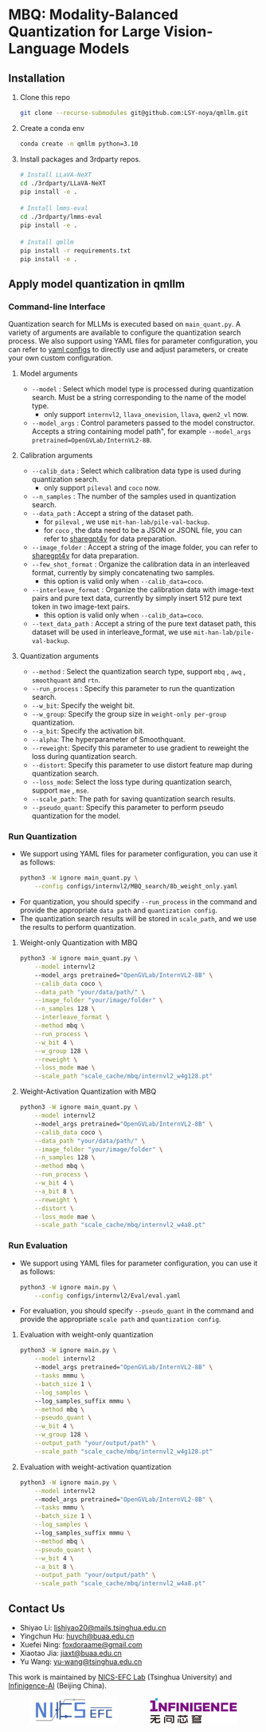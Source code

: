 # MBQ: Modality-Balanced Quantization for Large Vision-Language Models

## Installation

1. Clone this repo
    ```bash
    git clone --recurse-submodules git@github.com:LSY-noya/qmllm.git
    ```

2. Create a conda env
    ```bash
    conda create -n qmllm python=3.10
    ```

3. Install packages and 3rdparty repos.
    ```bash
    # Install LLaVA-NeXT
    cd ./3rdparty/LLaVA-NeXT
    pip install -e .

    # Install lmms-eval
    cd ./3rdparty/lmms-eval
    pip install -e .

    # Install qmllm
    pip install -r requirements.txt
    pip install -e .
    ```

## Apply model quantization in qmllm
### Command-line Interface 

Quantization search for MLLMs is executed based on `main_quant.py`. A variety of arguments are available to configure the quantization search process. We also support using YAML files for parameter configuration, you can refer to [yaml configs](./configs) to directly use and adjust parameters, or create your own custom configuration.

1. Model arguments
    * `--model` : Select which model type is processed during quantization search. Must be a string corresponding to the name of the model type. 
        - only support `internvl2`, `llava_onevision`, `llava`, `qwen2_vl` now.
    * `--model_args` : Control parameters passed to the model constructor. Accepts a string containing model path", for example `--model_args pretrained=OpenGVLab/InternVL2-8B`.

2. Calibration arguments
    * `--calib_data` : Select which calibration data type is used during quantization search. 
        - only support `pileval` and `coco` now.
    * `--n_samples` : The number of the samples used in quantization search.
    * `--data_path` : Accept a string of the dataset path.
        - for `pileval` , we use `mit-han-lab/pile-val-backup`.
        - for `coco` , the data need to be a JSON or JSONL file, you can refer to [sharegpt4v](https://github.com/InternLM/InternLM-XComposer/blob/main/projects/ShareGPT4V/docs/Data.md#prepare-images) for data preparation.
    * `--image_folder` : Accept a string of the image folder, you can refer to [sharegpt4v](https://github.com/InternLM/InternLM-XComposer/blob/main/projects/ShareGPT4V/docs/Data.md#prepare-images) for data preparation.
    * `--few_shot_format` : Organize the calibration data in an interleaved format, currently by simply concatenating two samples.
        - this option is valid only when `--calib_data=coco`.
    * `--interleave_format` : Organize the calibration data with image-text pairs and pure text data, currently by simply insert 512 pure text token in two image-text pairs.
        - this option is valid only when `--calib_data=coco`.
    * `--text_data_path` : Accept a string of the pure text dataset path, this dataset will be used in interleave_format, we use `mit-han-lab/pile-val-backup`.

3. Quantization arguments
    * `--method` : Select the quantization search type, support `mbq` , `awq` , `smoothquant` and `rtn`.
    * `--run_process` : Specify this parameter to run the quantization search.
    * `--w_bit`: Specify the weight bit.
    * `--w_group`: Specify the group size in `weight-only per-group` quantization.
    * `--a_bit`: Specify the activation bit.
    * `--alpha`: The hyperparameter of Smoothquant.
    * `--reweight`: Specify this parameter to use gradient to reweight the loss during quantization search.
    * `--distort`: Specify this parameter to use distort feature map during quantization search.
    * `--loss_mode`: Select the loss type during quantization search, support `mae` , `mse`.
    * `--scale_path`: The path for saving quantization search results.
    * `--pseudo_quant`: Specify this parameter to perform pseudo quantization for the model.

### Run Quantization
* We support using YAML files for parameter configuration, you can use it as follows:
    ```bash
    python3 -W ignore main_quant.py \
        --config configs/internvl2/MBQ_search/8b_weight_only.yaml
    ```
* For quantization, you should specify `--run_process` in the command and provide the appropriate `data path` and `quantization config`.
* The quantization search results will be stored in `scale_path`, and we use the results to perform quantization.

1. Weight-only Quantization with MBQ
    ```bash
    python3 -W ignore main_quant.py \
        --model internvl2
        --model_args pretrained="OpenGVLab/InternVL2-8B" \
        --calib_data coco \
        --data_path "your/data/path/" \
        --image_folder "your/image/folder" \
        --n_samples 128 \
        --interleave_format \
        --method mbq \
        --run_process \
        --w_bit 4 \
        --w_group 128 \
        --reweight \
        --loss_mode mae \
        --scale_path "scale_cache/mbq/internvl2_w4g128.pt"
    ```
2. Weight-Activation Quantization with MBQ
    ```bash
    python3 -W ignore main_quant.py \
        --model internvl2
        --model_args pretrained="OpenGVLab/InternVL2-8B" \
        --calib_data coco \
        --data_path "your/data/path/" \
        --image_folder "your/image/folder" \
        --n_samples 128 \
        --method mbq \
        --run_process \
        --w_bit 4 \
        --a_bit 8 \
        --reweight \
        --distort \
        --loss_mode mae \
        --scale_path "scale_cache/mbq/internvl2_w4a8.pt"
    ```

### Run Evaluation
* We support using YAML files for parameter configuration, you can use it as follows:
    ```bash
    python3 -W ignore main.py \
        --config configs/internvl2/Eval/eval.yaml
    ```
* For evaluation, you should specify `--pseudo_quant` in the command and provide the appropriate `scale path` and `quantization config`.

1. Evaluation with weight-only quantization
    ```bash
    python3 -W ignore main.py \
        --model internvl2
        --model_args pretrained="OpenGVLab/InternVL2-8B" \
        --tasks mmmu \
        --batch_size 1 \
        --log_samples \ 
        --log_samples_suffix mmmu \
        --method mbq \
        --pseudo_quant \
        --w_bit 4 \
        --w_group 128 \
        --output_path "your/output/path" \
        --scale_path "scale_cache/mbq/internvl2_w4g128.pt"
    ```

2. Evaluation with weight-activation quantization
    ```bash
    python3 -W ignore main.py \
        --model internvl2
        --model_args pretrained="OpenGVLab/InternVL2-8B" \
        --tasks mmmu \
        --batch_size 1 \
        --log_samples \ 
        --log_samples_suffix mmmu \
        --method mbq \
        --pseudo_quant \
        --w_bit 4 \
        --a_bit 8 \
        --output_path "your/output/path" \
        --scale_path "scale_cache/mbq/internvl2_w4a8.pt"
    ```


## Contact Us

* Shiyao Li: lishiyao20@mails.tsinghua.edu.cn
* Yingchun Hu: huych@buaa.edu.cn
* Xuefei Ning: foxdoraame@gmail.com
* Xiaotao Jia: jiaxt@buaa.edu.cn
* Yu Wang: yu-wang@tsinghua.edu.cn

This work is maintained by [NICS-EFC Lab](https://nicsefc.ee.tsinghua.edu.cn/) (Tsinghua University) and [Infinigence-AI](https://www.infini-ai.com/) (Beijing China).

<p align="middle">
  <img src="figures/logo_nicsefc.jpg" width="35%" hspace="30" />
  <img src="figures/logo_Infinigence-ai.png" width="35%" hspace="30" />
</p>